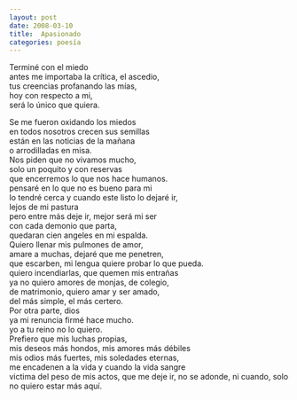 ```yaml
---
layout: post
date: 2008-03-10
title:  Apasionado
categories: poesía
--- 
```


Terminé con el miedo  
antes me importaba la crítica, el ascedio,  
tus creencias profanando las mías,  
hoy con respecto a mi,   
será lo único que quiera.  

<!--more-->

Se me fueron oxidando los miedos  
en todos nosotros crecen sus semillas  
están en las noticias de la mañana  
o arrodilladas en misa.  
Nos piden que no vivamos mucho,  
solo un poquito y con reservas  
que encerremos lo que nos hace humanos.  
pensaré en lo que no es bueno para mi  
lo tendré cerca y cuando este listo lo dejaré ir,   
lejos de mi pastura  
pero entre más deje ir, mejor será mi ser  
con cada demonio que parta,   
quedaran cien angeles en mi espalda.  
Quiero llenar mis pulmones de amor,  
amare a muchas, dejaré que me penetren,  
que escarben, mi lengua quiere probar lo que pueda.  
quiero incendiarlas, que quemen mis entrañas  
ya no quiero amores de monjas, de colegio,   
de matrimonio, quiero amar y ser amado,   
del más simple, el más certero.  
Por otra parte, dios  
ya mi renuncia firmé hace mucho.  
yo a tu reino no lo quiero.  
Prefiero que mis luchas propias,  
mis deseos más hondos, mis amores más débiles  
mis odios más fuertes, mis soledades eternas,   
me encadenen a la vida 
y cuando la vida sangre  
victima del peso de mis actos,
que me deje ir, no se adonde, ni cuando, 
solo no quiero estar más aquí.  
